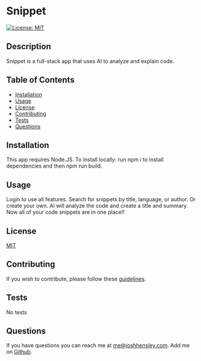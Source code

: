 # Snippet

[![License: MIT](https://img.shields.io/badge/License-MIT-yellow.svg)](https://opensource.org/licenses/MIT)

## Description

Snippet is a full-stack app that uses AI to analyze and explain code.

## Table of Contents


* [Installation](#Installation)
* [Usage](#Usage)
* [License](#License)
* [Contributing](#Contributing)
* [Tests](#Tests)
* [Questions](#Questions)
 

## <a name="Installation"></a>Installation

This app requires Node.JS.  To install locally: run npm i to install dependencies and then npm run build. 

## <a name="Usage"></a>Usage

Login to use all features.  Search for snippets by title, language, or author.  Or create your own.  AI will analyze the code and create a title and summary.  Now all of your code snippets are in one place!!

## <a name="license"></a>License

  [MIT](https://opensource.org/licenses/MIT)

## <a name="contributing"></a>Contributing

If you wish to contribute, please follow these [guidelines](https://www.contributor-covenant.org/version/2/1/code_of_conduct/).

## <a name="tests"></a>Tests

No tests

## <a name="questions"></a>Questions

If you have questions you can reach me at me@joshhensley.com. Add me on [Github](github.com/josh-hensley).
